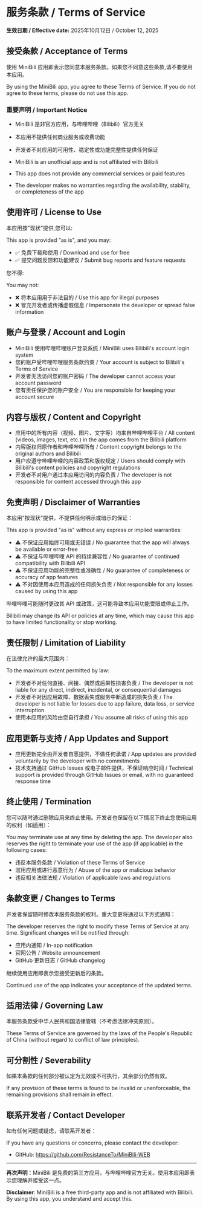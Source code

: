# 服务条款 / Terms of Service

**生效日期 / Effective date:** 2025年10月12日 / October 12, 2025

## 接受条款 / Acceptance of Terms

使用 MiniBili 应用即表示您同意本服务条款。如果您不同意这些条款,请不要使用本应用。

By using the MiniBili app, you agree to these Terms of Service. If you do not agree to these terms, please do not use this app.

### 重要声明 / Important Notice

- MiniBili 是非官方应用，与哔哩哔哩（Bilibili）官方无关
- 本应用不提供任何商业服务或收费功能
- 开发者不对应用的可用性、稳定性或功能完整性提供任何保证

- MiniBili is an unofficial app and is not affiliated with Bilibili
- This app does not provide any commercial services or paid features
- The developer makes no warranties regarding the availability, stability, or completeness of the app

## 使用许可 / License to Use

本应用按"现状"提供,您可以:

This app is provided "as is", and you may:

- ✅ 免费下载和使用 / Download and use for free
- ✅ 提交问题反馈和功能建议 / Submit bug reports and feature requests

您不得:

You may not:

- ❌ 将本应用用于非法目的 / Use this app for illegal purposes
- ❌ 冒充开发者或传播虚假信息 / Impersonate the developer or spread false information

## 账户与登录 / Account and Login

- MiniBili 使用哔哩哔哩账户登录系统 / MiniBili uses Bilibili's account login system
- 您的账户受哔哩哔哩服务条款约束 / Your account is subject to Bilibili's Terms of Service
- 开发者无法访问您的账户密码 / The developer cannot access your account password
- 您有责任保护您的账户安全 / You are responsible for keeping your account secure

## 内容与版权 / Content and Copyright

- 应用中的所有内容（视频、图片、文字等）均来自哔哩哔哩平台 / All content (videos, images, text, etc.) in the app comes from the Bilibili platform
- 内容版权归原作者和哔哩哔哩所有 / Content copyright belongs to the original authors and Bilibili
- 用户应遵守哔哩哔哩的内容政策和版权规定 / Users should comply with Bilibili's content policies and copyright regulations
- 开发者不对用户通过本应用访问的内容负责 / The developer is not responsible for content accessed through this app

## 免责声明 / Disclaimer of Warranties

本应用"按现状"提供，不提供任何明示或暗示的保证：

This app is provided "as is" without any express or implied warranties:

- ⚠️ 不保证应用始终可用或无错误 / No guarantee that the app will always be available or error-free
- ⚠️ 不保证与哔哩哔哩 API 的持续兼容性 / No guarantee of continued compatibility with Bilibili API
- ⚠️ 不保证应用功能的完整性或准确性 / No guarantee of completeness or accuracy of app features
- ⚠️ 不对因使用本应用造成的任何损失负责 / Not responsible for any losses caused by using this app

哔哩哔哩可能随时更改其 API 或政策，这可能导致本应用功能受限或停止工作。

Bilibili may change its API or policies at any time, which may cause this app to have limited functionality or stop working.

## 责任限制 / Limitation of Liability

在法律允许的最大范围内：

To the maximum extent permitted by law:

- 开发者不对任何直接、间接、偶然或后果性损害负责 / The developer is not liable for any direct, indirect, incidental, or consequential damages
- 开发者不对因应用故障、数据丢失或服务中断造成的损失负责 / The developer is not liable for losses due to app failure, data loss, or service interruption
- 使用本应用的风险由您自行承担 / You assume all risks of using this app

## 应用更新与支持 / App Updates and Support

- 应用更新完全由开发者自愿提供，不做任何承诺 / App updates are provided voluntarily by the developer with no commitments
- 技术支持通过 GitHub Issues 或电子邮件提供，不保证响应时间 / Technical support is provided through GitHub Issues or email, with no guaranteed response time

## 终止使用 / Termination

您可以随时通过删除应用来终止使用。开发者也保留在以下情况下终止您使用应用的权利（如适用）：

You may terminate use at any time by deleting the app. The developer also reserves the right to terminate your use of the app (if applicable) in the following cases:

- 违反本服务条款 / Violation of these Terms of Service
- 滥用应用或进行恶意行为 / Abuse of the app or malicious behavior
- 违反相关法律法规 / Violation of applicable laws and regulations

## 条款变更 / Changes to Terms

开发者保留随时修改本服务条款的权利。重大变更将通过以下方式通知：

The developer reserves the right to modify these Terms of Service at any time. Significant changes will be notified through:

- 应用内通知 / In-app notification
- 官网公告 / Website announcement
- GitHub 更新日志 / GitHub changelog

继续使用应用即表示您接受更新后的条款。

Continued use of the app indicates your acceptance of the updated terms.

## 适用法律 / Governing Law

本服务条款受中华人民共和国法律管辖（不考虑法律冲突原则）。

These Terms of Service are governed by the laws of the People's Republic of China (without regard to conflict of law principles).

## 可分割性 / Severability

如果本条款的任何部分被认定为无效或不可执行，其余部分仍然有效。

If any provision of these terms is found to be invalid or unenforceable, the remaining provisions shall remain in effect.

## 联系开发者 / Contact Developer

如有任何问题或疑虑，请联系开发者：

If you have any questions or concerns, please contact the developer:

- GitHub: https://github.com/ResistanceTo/MiniBili-WEB

---

**再次声明**：MiniBili 是免费的第三方应用，与哔哩哔哩官方无关。使用本应用即表示您理解并接受这一点。

**Disclaimer**: MiniBili is a free third-party app and is not affiliated with Bilibili. By using this app, you understand and accept this.

